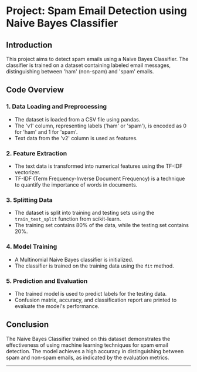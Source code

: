 # Project: Spam Email Detection using Naive Bayes Classifier

## Introduction
This project aims to detect spam emails using a Naive Bayes Classifier. The classifier is trained on a dataset containing labeled email messages, distinguishing between 'ham' (non-spam) and 'spam' emails.

## Code Overview

### 1. Data Loading and Preprocessing
- The dataset is loaded from a CSV file using pandas.
- The 'v1' column, representing labels ('ham' or 'spam'), is encoded as 0 for 'ham' and 1 for 'spam'.
- Text data from the 'v2' column is used as features.

### 2. Feature Extraction
- The text data is transformed into numerical features using the TF-IDF vectorizer.
- TF-IDF (Term Frequency-Inverse Document Frequency) is a technique to quantify the importance of words in documents.

### 3. Splitting Data
- The dataset is split into training and testing sets using the `train_test_split` function from scikit-learn.
- The training set contains 80% of the data, while the testing set contains 20%.

### 4. Model Training
- A Multinomial Naive Bayes classifier is initialized.
- The classifier is trained on the training data using the `fit` method.

### 5. Prediction and Evaluation
- The trained model is used to predict labels for the testing data.
- Confusion matrix, accuracy, and classification report are printed to evaluate the model's performance.

## Conclusion
The Naive Bayes Classifier trained on this dataset demonstrates the effectiveness of using machine learning techniques for spam email detection. The model achieves a high accuracy in distinguishing between spam and non-spam emails, as indicated by the evaluation metrics.
<hr>
